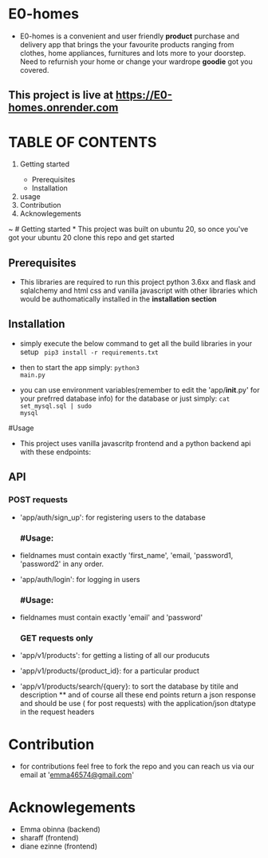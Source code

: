 # E0-homes
* E0-homes is a convenient and user friendly **product** purchase and delivery app that brings the your favourite products ranging from clothes, home appliances, furnitures and lots more to your doorstep. Need to refurnish your home or change your wardrope **goodie** got you covered.


## This project is live at  https://E0-homes.onrender.com

# TABLE OF CONTENTS
<ol>
  <li>Getting started </li>
  <ul>
    <li>Prerequisites</li>
    <li>Installation</li>
  </ul>
  <li>usage</li>
  <li>Contribution</li>
  <li>Acknowlegements</li>
</ol>
~       
# Getting started
* This project was built on ubuntu 20, so once you've got your ubuntu 20 clone this repo and get started

## Prerequisites
* This libraries are required to run this project python 3.6xx and flask and sqlalchemy and html css and vanilla javascript with other libraries which would be authomatically installed in the **installation section**

## Installation
* simply execute the below command to get all the build libraries in your setup
<code> pip3 install -r requirements.txt</code>

* then to start the app simply:
<code>python3 main.py</code>

* you can use environment variables(remember to edit the 'app/__init__.py' for your prefrred database info)  for the database or just simply:
<code>cat set_mysql.sql | sudo mysql</code>

#Usage
* This project uses vanilla javascritp frontend and a python backend api with these endpoints:
## API
  ### POST requests
* 'app/auth/sign_up': for registering users to the database
  ### #Usage:
* fieldnames must contain exactly 'first_name', 'email, 'password1, 'password2' in any order.

  
* 'app/auth/login': for logging in users
  ### #Usage:
* fieldnames must contain exactly 'email' and 'password'
  ### GET requests only
* 'app/v1/products': for getting a listing of all our producuts
* 'app/v1/products/{product_id}: for a particular product
* 'app/v1/products/search/{query}: to sort the database by titile and description
** and of course all these end points return a json response and should be use ( for post requests) with the application/json dtatype in the request headers

# Contribution
* for contributions feel free to fork the repo and you can reach us via our email at 'emma46574@gmail.com'

# Acknowlegements
* Emma obinna (backend)
* sharaff (frontend)
* diane ezinne (frontend)
